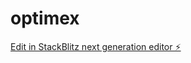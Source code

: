 # optimex

[Edit in StackBlitz next generation editor ⚡️](https://stackblitz.com/~/github.com/Kiran7691/optimex)